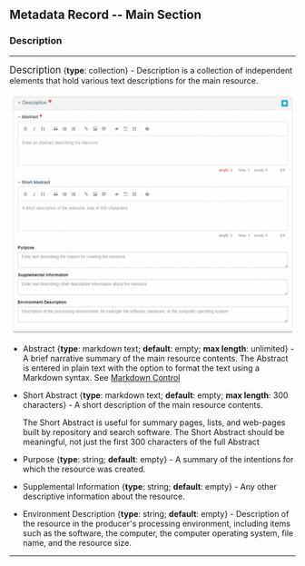 ## Metadata Record -- Main Section
### Description
---

<span class="md-panel" style="font-size: larger">Description</span> <i class="fa fa-asterisk required" title="Required"> </i> {**type**: collection} - <span class="md-panel">Description</span> is a collection of independent elements that hold various text descriptions for the main resource. 

![Description Panel](/assets/reference/edit-objects/main/description.png)

* <span class="md-element">Abstract</span> <i class="fa fa-asterisk required" title="Required"></i> {**type**: markdown text; **default**: empty; **max length**: unlimited} - A brief narrative summary of the main resource contents.  The <span class="md-element">Abstract</span> is entered in plain text with the option to format the text using a Markdown syntax.  See [Markdown Control](../../controls/markdown-control.md)

* <span class="md-element">Short Abstract</span> {**type**: markdown text; **default**: empty; **max length**: 300 characters} - A short description of the main resource contents. 
 
  The <span class="md-element">Short Abstract</span> is useful for summary pages, lists, and web-pages built by repository and search software.  The <span class="md-element">Short Abstract</span> should be meaningful, not just the first 300 characters of the full <span class="md-element">Abstract</span>

* <span class="md-element">Purpose</span> {**type**: string; **default**: empty} - A summary of the intentions for which the resource was created.  

* <span class="md-element">Supplemental Information</span> {**type**: string; **default**: empty} - Any other descriptive information about the resource.  

* <span class="md-element">Environment Description</span> {**type**: string; **default**: empty} - Description of the resource in the producer's processing environment, including items such as the software, the computer, the computer operating system, file name, and the resource size.  

---
